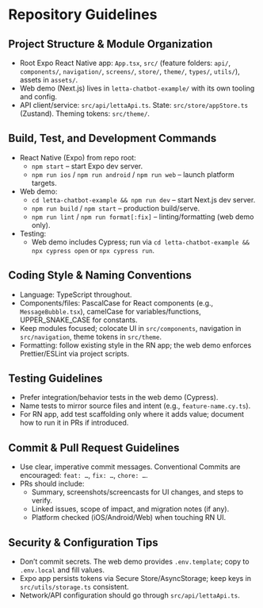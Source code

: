 # Repository Guidelines

## Project Structure & Module Organization
- Root Expo React Native app: `App.tsx`, `src/` (feature folders: `api/`, `components/`, `navigation/`, `screens/`, `store/`, `theme/`, `types/`, `utils/`), assets in `assets/`.
- Web demo (Next.js) lives in `letta-chatbot-example/` with its own tooling and config.
- API client/service: `src/api/lettaApi.ts`. State: `src/store/appStore.ts` (Zustand). Theming tokens: `src/theme/`.

## Build, Test, and Development Commands
- React Native (Expo) from repo root:
  - `npm start` – start Expo dev server.
  - `npm run ios` / `npm run android` / `npm run web` – launch platform targets.
- Web demo:
  - `cd letta-chatbot-example && npm run dev` – start Next.js dev server.
  - `npm run build` / `npm start` – production build/serve.
  - `npm run lint` / `npm run format[:fix]` – linting/formatting (web demo only).
- Testing:
  - Web demo includes Cypress; run via `cd letta-chatbot-example && npx cypress open` or `npx cypress run`.

## Coding Style & Naming Conventions
- Language: TypeScript throughout.
- Components/files: PascalCase for React components (e.g., `MessageBubble.tsx`), camelCase for variables/functions, UPPER_SNAKE_CASE for constants.
- Keep modules focused; colocate UI in `src/components`, navigation in `src/navigation`, theme tokens in `src/theme`.
- Formatting: follow existing style in the RN app; the web demo enforces Prettier/ESLint via project scripts.

## Testing Guidelines
- Prefer integration/behavior tests in the web demo (Cypress).
- Name tests to mirror source files and intent (e.g., `feature-name.cy.ts`).
- For RN app, add test scaffolding only where it adds value; document how to run it in PRs if introduced.

## Commit & Pull Request Guidelines
- Use clear, imperative commit messages. Conventional Commits are encouraged: `feat: …`, `fix: …`, `chore: …`.
- PRs should include:
  - Summary, screenshots/screencasts for UI changes, and steps to verify.
  - Linked issues, scope of impact, and migration notes (if any).
  - Platform checked (iOS/Android/Web) when touching RN UI.

## Security & Configuration Tips
- Don’t commit secrets. The web demo provides `.env.template`; copy to `.env.local` and fill values.
- Expo app persists tokens via Secure Store/AsyncStorage; keep keys in `src/utils/storage.ts` consistent.
- Network/API configuration should go through `src/api/lettaApi.ts`.
